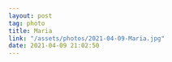 ```yaml
---
layout: post
tag: photo
title: Maria
link: "/assets/photos/2021-04-09-Maria.jpg"
date: 2021-04-09 21:02:50
---
```

